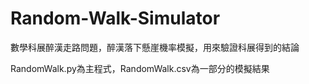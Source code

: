 # Random-Walk-Simulator

數學科展醉漢走路問題，醉漢落下懸崖機率模擬，用來驗證科展得到的結論

RandomWalk.py為主程式，RandomWalk.csv為一部分的模擬結果
